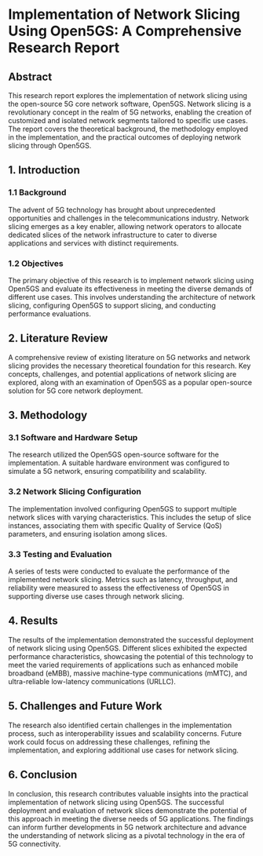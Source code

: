 # Implementation of Network Slicing Using Open5GS: A Comprehensive Research Report

## Abstract

This research report explores the implementation of network slicing using the open-source 5G core network software, Open5GS. Network slicing is a revolutionary concept in the realm of 5G networks, enabling the creation of customized and isolated network segments tailored to specific use cases. The report covers the theoretical background, the methodology employed in the implementation, and the practical outcomes of deploying network slicing through Open5GS.

## 1. Introduction

### 1.1 Background

The advent of 5G technology has brought about unprecedented opportunities and challenges in the telecommunications industry. Network slicing emerges as a key enabler, allowing network operators to allocate dedicated slices of the network infrastructure to cater to diverse applications and services with distinct requirements.

### 1.2 Objectives

The primary objective of this research is to implement network slicing using Open5GS and evaluate its effectiveness in meeting the diverse demands of different use cases. This involves understanding the architecture of network slicing, configuring Open5GS to support slicing, and conducting performance evaluations.

## 2. Literature Review

A comprehensive review of existing literature on 5G networks and network slicing provides the necessary theoretical foundation for this research. Key concepts, challenges, and potential applications of network slicing are explored, along with an examination of Open5GS as a popular open-source solution for 5G core network deployment.

## 3. Methodology

### 3.1 Software and Hardware Setup

The research utilized the Open5GS open-source software for the implementation. A suitable hardware environment was configured to simulate a 5G network, ensuring compatibility and scalability.

### 3.2 Network Slicing Configuration

The implementation involved configuring Open5GS to support multiple network slices with varying characteristics. This includes the setup of slice instances, associating them with specific Quality of Service (QoS) parameters, and ensuring isolation among slices.

### 3.3 Testing and Evaluation

A series of tests were conducted to evaluate the performance of the implemented network slicing. Metrics such as latency, throughput, and reliability were measured to assess the effectiveness of Open5GS in supporting diverse use cases through network slicing.

## 4. Results

The results of the implementation demonstrated the successful deployment of network slicing using Open5GS. Different slices exhibited the expected performance characteristics, showcasing the potential of this technology to meet the varied requirements of applications such as enhanced mobile broadband (eMBB), massive machine-type communications (mMTC), and ultra-reliable low-latency communications (URLLC).

## 5. Challenges and Future Work

The research also identified certain challenges in the implementation process, such as interoperability issues and scalability concerns. Future work could focus on addressing these challenges, refining the implementation, and exploring additional use cases for network slicing.

## 6. Conclusion

In conclusion, this research contributes valuable insights into the practical implementation of network slicing using Open5GS. The successful deployment and evaluation of network slices demonstrate the potential of this approach in meeting the diverse needs of 5G applications. The findings can inform further developments in 5G network architecture and advance the understanding of network slicing as a pivotal technology in the era of 5G connectivity.
